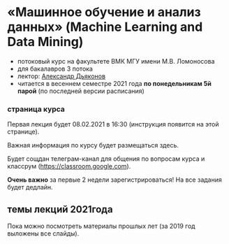 # «Машинное обучение и анализ данных» (Machine Learning and Data Mining)
* потоковый курс на факультете ВМК МГУ имени М.В. Ломоносова 
* для бакалавров 3 потока
* лектор: [Александр Дьяконов](https://dyakonov.org/ag/)
* читается в весеннем семестре 2021 года **по понедельникам 5й парой** (по последней версии расписания)

### страница курса

Первая лекция будет 08.02.2021 в 16:30 (инструкция появится на этой странице).

Важная информация по курсу будет размещаться здесь.

Будет сощдан телеграм-канал для общения по вопросам курса и классрум (https://classroom.google.com).

**Очень важно** за первые 2 недели зарегистрироваться! На все задания будет дедлайн.

## темы лекций 2021года

Пока можно посмотреть материалы прошлых лет (за 2019 год выложены все слайды).
